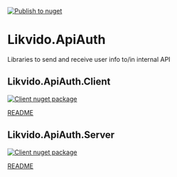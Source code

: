 [![Publish to nuget](https://github.com/Likvido/Likvido.ApiAuth/workflows/Publish%20to%20nuget/badge.svg)](https://github.com/Likvido/Likvido.ApiAuth/actions?query=workflow%3A%22Publish+to+nuget%22)
# Likvido.ApiAuth
Libraries to send and receive user info to/in internal API
## Likvido.ApiAuth.Client
[![Client nuget package](https://img.shields.io/nuget/v/Likvido.ApiAuth.Client)](https://www.nuget.org/packages/Likvido.ApiAuth.Client/)

[README](src/Likvido.ApiAuth.Client/README.md)
## Likvido.ApiAuth.Server
[![Client nuget package](https://img.shields.io/nuget/v/Likvido.ApiAuth.Client)](https://www.nuget.org/packages/Likvido.ApiAuth.Server/)

[README](src/Likvido.ApiAuth.Server/README.md)
